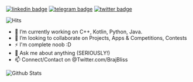 [![linkedin badge](https://img.shields.io/badge/BrajBliss-30302f?style=flat&logo=linkedin)](https://www.linkedin.com/in/BrajBliss)
[![telegram badge](https://img.shields.io/badge/BrajBliss-30302f?style=flat&logo=telegram)](https://telegram.me/BrajBliss)
[![twitter badge](https://img.shields.io/badge/BrajBliss-30302f?style=flat&logo=twitter)](https://twitter.com/BrajBliss)

![Hits](https://hits.seeyoufarm.com/api/count/incr/badge.svg?url=https://github.com/vrindavan/)

- 🔭 I’m currently working on C++, Kotlin, Python, Java.
- 👯 I’m looking to collaborate on Projects, Apps & Competitions, Contests
- ⚡ I'm complete noob :D
- 💬 Ask me about anything (SERIOUSLY!)
- 📫 Connect/Contact on @Twitter.com/BrajBliss

![Github Stats](https://github-readme-stats.vercel.app/api?username=vrindavan&show_icons=true&title_color=fff&icon_color=79ff97&text_color=9f9f9f&bg_color=151515)
